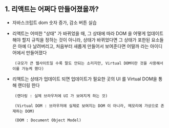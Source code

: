 
## 1. 리액트는 어쩌다 만들어졌을까?

- 자바스크립트 dom 숫자 증가, 감소 버튼 실습

- 리액트는 어떠한 "상태" 가 바뀌었을 때, 그 상태에 따라 DOM 을 어떻게 업데이트 해야 할지 규칙을 정하는 것이 아니라,
       상태가 바뀌었다면 그 상태가 포한된 요소들은 아예 다 날려버리고, 처음부터 새롭게 만들어서 보여준다면 어떨까 라는 아이디어에서 만들어졌다
       
       (규모가 큰 웹사이트일 수록 말도 안되는 소리지만, Virtual DOM이란 것을 사용해서 이를 가능케 했다)

- 리액트는 상태가 업데이트 되면 업데이트가 필요한 곳의 UI 를 Virtual DOM을 통해 랜더링 한다

       (랜더링 : 실제 브라우저에 UI 가 보여지게 하는 것)

       (Virtual DOM : 브라우저에 실제로 보여지는 DOM 이 아니라, 메모리에 가상으로 존재하는 DOM)

       (DOM : Document Object Model)